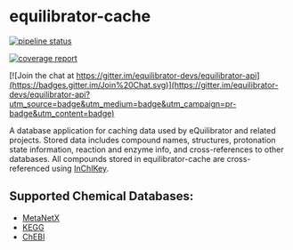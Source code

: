 equilibrator-cache
==================

[![pipeline status](https://gitlab.com/elad.noor/equilibrator-cache/badges/develop/pipeline.svg)](https://gitlab.com/elad.noor/equilibrator-cache/commits/develop)

[![coverage report](https://gitlab.com/elad.noor/equilibrator-cache/badges/develop/coverage.svg)](https://gitlab.com/elad.noor/equilibrator-cache/commits/develop)

[![Join the chat at https://gitter.im/equilibrator-devs/equilibrator-api](https://badges.gitter.im/Join%20Chat.svg)](https://gitter.im/equilibrator-devs/equilibrator-api?utm_source=badge&utm_medium=badge&utm_campaign=pr-badge&utm_content=badge)

A database application for caching data used by eQuilibrator and related projects.
Stored data includes compound names, structures, protonation state information,
reaction and enzyme info, and cross-references to other databases.
All compounds stored in equilibrator-cache are cross-referenced using
[InChIKey](https://en.wikipedia.org/wiki/International_Chemical_Identifier#InChIKey).

## Supported Chemical Databases:

* [MetaNetX](https://www.metanetx.org/)
* [KEGG](https://www.kegg.jp/)
* [ChEBI](https://www.ebi.ac.uk/chebi/)

